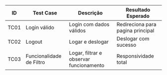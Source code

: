 | ID   | Test Case                          | Descrição                                | Resultado Esperado                      |
|------|------------------------------------|------------------------------------------|-----------------------------------------|
| TC01 | Login válido                       | Login com dados válidos                  | Redireciona para pagina principal       |
| TC02 | Logout                             | Logar e deslogar                         | Deslogar com sucesso                    |
| TC03 | Funcionalidade de Filtro           | Logar, filtrar e observar funcionamento  | Responsividade total                    |
